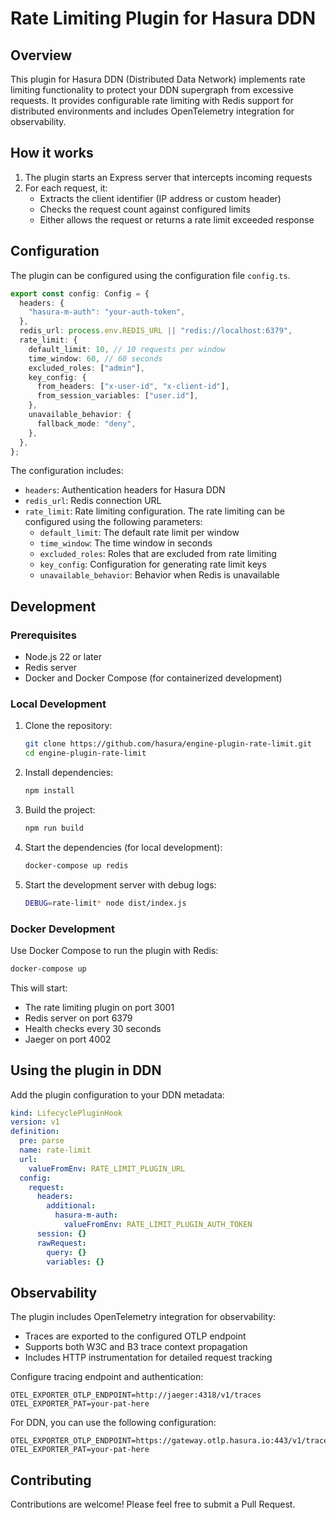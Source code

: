 # Rate Limiting Plugin for Hasura DDN

## Overview

This plugin for Hasura DDN (Distributed Data Network) implements rate limiting functionality to protect your DDN supergraph
from excessive requests. It provides configurable rate limiting with Redis support for distributed environments and includes
OpenTelemetry integration for observability.

## How it works

1. The plugin starts an Express server that intercepts incoming requests
2. For each request, it:
   - Extracts the client identifier (IP address or custom header)
   - Checks the request count against configured limits
   - Either allows the request or returns a rate limit exceeded response

## Configuration

The plugin can be configured using the configuration file `config.ts`.

```typescript
export const config: Config = {
  headers: {
    "hasura-m-auth": "your-auth-token",
  },
  redis_url: process.env.REDIS_URL || "redis://localhost:6379",
  rate_limit: {
    default_limit: 10, // 10 requests per window
    time_window: 60, // 60 seconds
    excluded_roles: ["admin"],
    key_config: {
      from_headers: ["x-user-id", "x-client-id"],
      from_session_variables: ["user.id"],
    },
    unavailable_behavior: {
      fallback_mode: "deny",
    },
  },
};
```

The configuration includes:
- `headers`: Authentication headers for Hasura DDN
- `redis_url`: Redis connection URL
- `rate_limit`: Rate limiting configuration. The rate limiting can be configured using the following parameters:
  - `default_limit`: The default rate limit per window
  - `time_window`: The time window in seconds
  - `excluded_roles`: Roles that are excluded from rate limiting
  - `key_config`: Configuration for generating rate limit keys
  - `unavailable_behavior`: Behavior when Redis is unavailable

## Development

### Prerequisites

- Node.js 22 or later
- Redis server
- Docker and Docker Compose (for containerized development)

### Local Development

1. Clone the repository:
   ```sh
   git clone https://github.com/hasura/engine-plugin-rate-limit.git
   cd engine-plugin-rate-limit
   ```

2. Install dependencies:
   ```sh
   npm install
   ```

3. Build the project:
   ```sh
   npm run build
   ```

4. Start the dependencies (for local development):
   ```sh
   docker-compose up redis
   ```

5. Start the development server with debug logs:
   ```sh
   DEBUG=rate-limit* node dist/index.js 
   ```

### Docker Development

Use Docker Compose to run the plugin with Redis:

```sh
docker-compose up
```

This will start:
- The rate limiting plugin on port 3001
- Redis server on port 6379
- Health checks every 30 seconds
- Jaeger on port 4002

## Using the plugin in DDN

Add the plugin configuration to your DDN metadata:

```yaml
kind: LifecyclePluginHook
version: v1
definition:
  pre: parse
  name: rate-limit
  url:
    valueFromEnv: RATE_LIMIT_PLUGIN_URL
  config:
    request:
      headers:
        additional:
          hasura-m-auth:
            valueFromEnv: RATE_LIMIT_PLUGIN_AUTH_TOKEN
      session: {}
      rawRequest:
        query: {}
        variables: {}
```

## Observability

The plugin includes OpenTelemetry integration for observability:

- Traces are exported to the configured OTLP endpoint
- Supports both W3C and B3 trace context propagation
- Includes HTTP instrumentation for detailed request tracking

Configure tracing endpoint and authentication:

```env
OTEL_EXPORTER_OTLP_ENDPOINT=http://jaeger:4318/v1/traces
OTEL_EXPORTER_PAT=your-pat-here
```

For DDN, you can use the following configuration:

```env
OTEL_EXPORTER_OTLP_ENDPOINT=https://gateway.otlp.hasura.io:443/v1/traces
OTEL_EXPORTER_PAT=your-pat-here
```

## Contributing

Contributions are welcome! Please feel free to submit a Pull Request.
